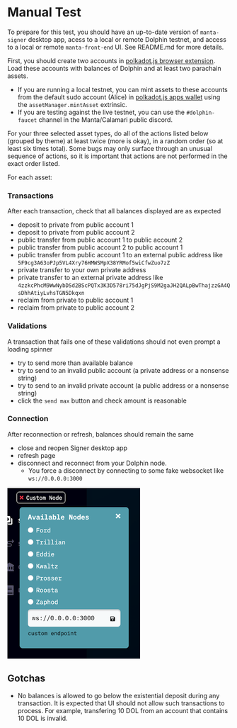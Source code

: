 # Manual Test

To prepare for this test, you should have an up-to-date version of `manta-signer` desktop app, acess to a local or remote Dolphin testnet, and access to a local or remote `manta-front-end` UI. See README.md for more details.<br/>

First, you should create two accounts in [polkadot.js browser extension](https://polkadot.js.org/extension/). Load these accounts with balances of Dolphin and at least two parachain assets.
- If you are running a local testnet, you can mint assets to these accounts from the default sudo account (Alice) in [polkadot.js apps wallet](https://polkadot.js.org/apps) using the `assetManager.mintAsset` extrinsic.
- If you are testing against the live testnet, you can use the `#dolphin-faucet` channel in the Manta/Calamari public discord.<br/>

For your three selected asset types, do all of the actions listed below (grouped by theme) at least twice (more is okay), in a random order (so at least six times total). Some bugs may only surface through an unusual sequence of actions, so it is important that actions are not performed in the exact order listed.<br/>

For each asset:<br/>
### Transactions<br/>
After each transaction, check that all balances displayed are as expected<br/>

- deposit to private from public account 1
- deposit to private from public account 2
- public transfer from public account 1 to public account 2
- public transfer from public account 2 to public account 1
- public transfer from public account 1 to an external public address like `5F9cg3A63oPJp5VL4Xry76HMWSMpX38YRMof5wiCfwZuo7zZ`
- private transfer to your own private address
- private transfer to an external private address like `4zzkcPhcM9WwNybDSd2BScPQTx3K3D578ri75dJgPjS9M2gaJH2QALpBwThajzzGA4QsDhhAtiyLvhsTGN5Dkqxn`
- reclaim from private to public account 1
- reclaim from private to public account 2<br/>

### Validations<br/>
A transaction that fails one of these validations should not even prompt a loading spinner<br/>

- try to send more than available balance
- try to send to an invalid public account (a private address or a nonsense string)
- try to send to an invalid private account (a public address or a nonsense string)
- click the `send max` button and check amount is reasonable<br/>

### Connection<br/>
After reconnection or refresh, balances should remain the same<br/>

- close and reopen Signer desktop app
- refresh page
- disconnect and reconnect from your Dolphin node.
    -  You force a disconnect by connecting to some fake websocket like `ws://0.0.0.0:3000`<br/>

![Disconnect](./disconnect-from-node.png)<br/>


## Gotchas
- No balances is allowed to go below the existential deposit during any transaction. It is expected that UI should not allow such transactions to process. For example, transfering 10 DOL from an account that contains 10 DOL is invalid.
